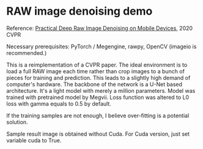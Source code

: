 # RAW image denoising demo

Reference: [Practical Deep Raw Image Denoising on Mobile Devices](https://arxiv.org/abs/2010.06935), 2020 CVPR

Necessary prerequisites: PyTorch / Megengine, rawpy, OpenCV (imageio is recommended.)

This is a reimplementation of a CVPR paper. The ideal environment is to load a full RAW image each time rather than crop images to a bunch of pieces
for training and prediction. This leads to a slightly high demand of computer's hardware. The backbone of the network 
is a U-Net based architecture. It's a light model with merely a million parameters. Model was trained with pretrained 
model by Megvii. Loss function was altered to L0 loss with gamma equals to 0.5 by default.

If the training samples are not enough, I believe over-fitting is a potential solution.

Sample result image is obtained without Cuda. For Cuda version, just set variable cuda to True.

